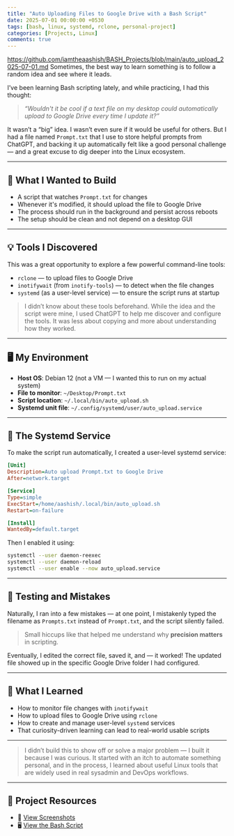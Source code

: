 ```yaml
---
title: "Auto Uploading Files to Google Drive with a Bash Script"
date: 2025-07-01 00:00:00 +0530
tags: [bash, linux, systemd, rclone, personal-project]
categories: [Projects, Linux]
comments: true
---
```

https://github.com/iamtheaashish/BASH_Projects/blob/main/auto_upload_2025-07-01.md
Sometimes, the best way to learn something is to follow a random idea and see where it leads.

I’ve been learning Bash scripting lately, and while practicing, I had this thought:

> *“Wouldn't it be cool if a text file on my desktop could automatically upload to Google Drive every time I update it?”*

It wasn’t a “big” idea. I wasn’t even sure if it would be useful for others. But I had a file named `Prompt.txt` that I use to store helpful prompts from ChatGPT, and backing it up automatically felt like a good personal challenge — and a great excuse to dig deeper into the Linux ecosystem.

---

## 🔧 What I Wanted to Build

- A script that watches `Prompt.txt` for changes  
- Whenever it's modified, it should upload the file to Google Drive  
- The process should run in the background and persist across reboots  
- The setup should be clean and not depend on a desktop GUI  

---

## 💡 Tools I Discovered

This was a great opportunity to explore a few powerful command-line tools:

- `rclone` — to upload files to Google Drive  
- `inotifywait` (from `inotify-tools`) — to detect when the file changes  
- `systemd` (as a user-level service) — to ensure the script runs at startup  

> I didn’t know about these tools beforehand. While the idea and the script were mine, I used ChatGPT to help me discover and configure the tools. It was less about copying and more about understanding how they worked.

---

## 🖥️ My Environment

- **Host OS**: Debian 12 (not a VM — I wanted this to run on my actual system)  
- **File to monitor**: `~/Desktop/Prompt.txt`  
- **Script location**: `~/.local/bin/auto_upload.sh`  
- **Systemd unit file**: `~/.config/systemd/user/auto_upload.service`  

---

## 📜 The Systemd Service

To make the script run automatically, I created a user-level systemd service:

```ini
[Unit]
Description=Auto upload Prompt.txt to Google Drive
After=network.target

[Service]
Type=simple
ExecStart=/home/aashish/.local/bin/auto_upload.sh
Restart=on-failure

[Install]
WantedBy=default.target
```

Then I enabled it using:

```bash
systemctl --user daemon-reexec
systemctl --user daemon-reload
systemctl --user enable --now auto_upload.service
```

---

## 🧪 Testing and Mistakes

Naturally, I ran into a few mistakes — at one point, I mistakenly typed the filename as `Prompts.txt` instead of `Prompt.txt`, and the script silently failed.

> Small hiccups like that helped me understand why **precision matters** in scripting.

Eventually, I edited the correct file, saved it, and — it worked! The updated file showed up in the specific Google Drive folder I had configured.

---

## 🧠 What I Learned

- How to monitor file changes with `inotifywait`  
- How to upload files to Google Drive using `rclone`  
- How to create and manage user-level `systemd` services  
- That curiosity-driven learning can lead to real-world usable scripts  

---

> I didn’t build this to show off or solve a major problem — I built it because I was curious. It started with an itch to automate something personal, and in the process, I learned about useful Linux tools that are widely used in real sysadmin and DevOps workflows.

---

## 🔗 Project Resources

- 📸 [View Screenshots](https://github.com/iamtheaashish/BASH_Projects/blob/main/auto_upload_2025-07-01.md)  
- 🖥️ [View the Bash Script](https://github.com/iamtheaashish/BASH_Projects/blob/main/auto_upload_2025-07-01.sh)

